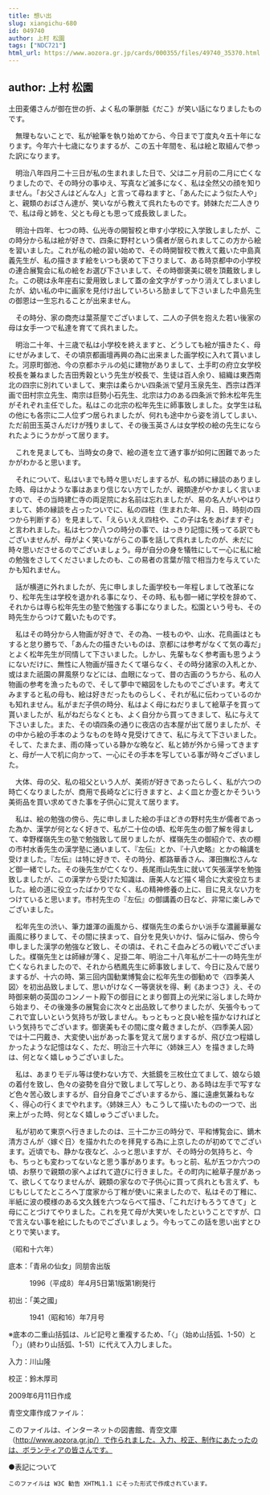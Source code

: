 ```yaml
---
title: 想い出
slug: xiangichu-680
id: 049740
author: 上村 松園
tags: ["NDC721"]
html_url: https://www.aozora.gr.jp/cards/000355/files/49740_35370.html
---
```


## author: 上村 松園

土田麦僊さんが御在世の折、よく私の筆胼胝《だこ》が笑い話になりましたものです。

　無理もないことで、私が絵筆を執り始めてから、今日まで丁度丸々五十年になります。今年六十七歳になりまするが、この五十年間を、私は絵と取組んで参った訳になります。

　明治八年四月二十三日が私の生まれました日で、父は二ヶ月前の二月に亡くなりましたので、その時分の事ゆえ、写真など滅多になく、私は全然父の顔を知りません。「お父さんはどんな人」と言って尋ねますと、「あんたによう似た人や」と、親類のおばさん達が、笑いながら教えて呉れたものです。姉妹ただ二人きりで、私は母と姉を、父とも母とも思って成長致しました。

　明治十四年、七つの時、仏光寺の開智校と申す小学校に入学致しましたが、この時分から私は絵が好きで、四条に野村という儒者が居られましてこの方から絵を習いました。これが私の絵の習い始めで、その時開智校で教えて戴いた中島真義先生が、私の描きます絵をいつも褒めて下さりまして、ある時京都中の小学校の連合展覧会に私の絵をお選び下さいまして、その時御褒美に硯を頂戴致しました。この硯は永年座右に愛用致しまして蓋の金文字がすっかり消えてしまいましたが、幼い私の中に画家を見付け出していろいろ励まして下さいました中島先生の御恩は一生忘れることが出来ません。

　その時分、家の商売は葉茶屋でございまして、二人の子供を抱えた若い後家の母は女手一つで私達を育てて呉れました。

　明治二十年、十三歳で私は小学校を終えますと、どうしても絵が描きたく、母にせがみまして、その頃京都画壇再興の為に出来ました画学校に入れて貰いました。河原町御池、今の京都ホテルの処に建物がありまして、土手町の府立女学校校長を兼ねました吉田秀穀という先生が校長で、生徒は百人余り、組織は東西南北の四宗に別れていまして、東宗は柔らかい四条派で望月玉泉先生、西宗は西洋画で田村宗立先生、南宗は巨勢小石先生、北宗は力のある四条派で鈴木松年先生がそれぞれ主任でした。私はこの北宗の松年先生に師事致しました。女学生は私の他にも各宗に二人位ずつ居られましたが、何れも途中から姿を消してしまい、ただ前田玉英さんだけが残りまして、その後玉英さんは女学校の絵の先生になられたようにうかがって居ります。

　これを見ましても、当時女の身で、絵の道を立て通す事が如何に困難であったかがわかると思います。

　それについて、私はいまでも時々思いだしまするが、私の姉に縁談のありました時、母はかような事はあまり信じない方でしたが、親類達がやかましく言いますので、その当時建仁寺の両足院にお名前は忘れましたが、易の名人がいやはりまして、姉の縁談を占ったついでに、私の四柱（生まれた年、月、日、時刻の四つから判断する）を見まして、「えらいええ四柱や、この子は名をあげますぞ」と言われました。私は七つか八つの時分の事で、はっきり記憶に残ってる訳でもございませんが、母がよく笑いながらこの事を話して呉れましたのが、未だに時々思いださせるのでございましょう。母が自分の身を犠牲にして一心に私に絵の勉強をさしてくださいましたのも、この易者の言葉が陰で相当力を与えていたかも知れません。

　話が横道に外れましたが、先に申しました画学校も一年程しまして改革になり、松年先生は学校を退かれる事になり、その時、私も御一緒に学校を辞めて、それからは専ら松年先生の塾で勉強する事になりました。松園という号も、その時先生からつけて戴いたものです。

　私はその時分から人物画が好きで、その為、一枝ものや、山水、花鳥画はともすると怠り勝ちで、「あんたの描きたいものは、京都には参考がなくて気の毒だ」とよく松年先生が同情して下さいました。しかし、先輩もなく参考画も思うようにないだけに、無性に人物画が描きたくて堪らなく、その時分諸家の入札とか、或はまた祇園の屏風祭りなどには、血眼になって、昔の古画のうちから、私の人物画の参考を漁ったもので、そして夢中で縮図をしたものでございます。考えてみますると私の母も、絵は好きだったものらしく、それが私に伝わっているのかも知れません。私がまだ子供の時分、私はよく母にねだりまして絵草子を買って貰いましたが、私がねだらなくとも、よく自分から買ってきまして、私に与えて下さいました。また、その頃四条の通りに夜店の古本屋が出て居りましたが、その中から絵の手本のようなものを時々見受けてきて、私に与えて下さいました。そして、たまたま、雨の降っている静かな晩など、私と姉が外から帰ってきますと、母が一人で机に向かって、一心にその手本を写している事が時々ございました。

　大体、母の父、私の祖父という人が、美術が好きであったらしく、私が六つの時亡くなりましたが、商用で長崎などに行きますと、よく皿とか壺とかそういう美術品を買い求めてきた事を子供心に覚えて居ります。

　私は、絵の勉強の傍ら、先に申しました絵の手ほどきの野村先生が儒者であった為か、漢学が何となく好きで、私が二十位の頃、松年先生の御了解を得まして、幸野楳嶺先生の塾で勉強致して居りましたが、楳嶺先生の御紹介で、衣の棚の市村水香先生の漢学塾に通いまして、『左伝』とか、『十八史略』とかの輪講を受けました。『左伝』は特に好きで、その時分、都路華香さん、澤田撫松さんなど御一緒でした。その後先生が亡くなり、長尾雨山先生に就いて矢張漢学を勉強致しましたが、この漢学から受けた知識は、唐美人など描く場合に大変役立ちました。絵の道に役立ったばかりでなく、私の精神修養の上に、目に見えない力をつけていると思います。市村先生の『左伝』の御講義の日など、非常に楽しみでございました。

　松年先生の渋い、筆力雄渾の画風から、楳嶺先生の柔らかい派手な濃麗華麗な画風に移りまして、その間に挟まって、自分を見失いかけ、悩みに悩み、傍ら今申しました漢学の勉強など致し、その頃は、それこそ血みどろの戦いでございました。楳嶺先生とは師縁が薄く、足掛二年、明治二十八年私が二十一の時先生が亡くなられましたので、それから栖鳳先生に師事致しまして、今日に及んで居りまするが、十六の時、第三回内国勧業博覧会に松年先生の御勧めで〈四季美人図〉を初出品致しまして、思いがけなく一等褒状を得、剰《あまつさ》え、その時御来朝の英国のコンノート殿下の御目にとまり御買上の光栄に浴しました時から始まり、その後幾多の展覧会に次々と出品致して参りましたが、矢張今もってこれで宜しいという気持ちが致しません。もっともっと良い絵を描かなければという気持ちでございます。御褒美もその間に度々戴きましたが、〈四季美人図〉では十二円戴き、大変使い出があった事を覚えて居りまするが、飛び立つ程嬉しかったような記憶はなく、ただ、明治三十六年に〈姉妹三人〉を描きました時は、何となく嬉しゅうございました。

　私は、あまりモデル等は使わない方で、大抵鏡を三枚仕立てまして、娘なら娘の着付を致し、色々の姿勢を自分で致しまして写しとり、ある時は左手で写すなど色々苦心致しまするが、自分自身でございまするから、誰に遠慮気兼ねもなく、得心の行くまでやれます。〈姉妹三人〉もこうして描いたものの一つで、出来上がった時、何となく嬉しゅうございました。

　私が初めて東京へ行きましたのは、三十二か三の時分で、平和博覧会に、鏑木清方さんが〈嫁ぐ日〉を描かれたのを拝見する為に上京したのが初めてでございます。近頃でも、静かな夜など、ふっと思いますが、その時分の気持ちと、今も、ちっとも変わってないなと思う事があります。もっと前、私が五つか六つの頃、お祭りで親類の家へよばれて遊びに行きました。その町内に絵草子屋があって、欲しくてなりませんが、親類の家なので子供心に買って呉れとも言えず、もじもじしてたところへ丁度家から丁稚が使いに来ましたので、私はその丁稚に、半紙に波の模様のある文久銭を六つならべて描き、「これだけもろうてきて」と母にことづけてやりました。これを見て母が大笑いをしたということですが、口で言えない事を絵にしたものでございましょう。今もってこの話を思い出すとひとりで笑います。

（昭和十六年）













底本：「青帛の仙女」同朋舎出版


　　　1996（平成8）年4月5日第1版第1刷発行

初出：「美之國」

　　　1941（昭和16）年7月号

※底本の二重山括弧は、ルビ記号と重複するため、「〈」（始め山括弧、1-50）と「〉」（終わり山括弧、1-51）に代えて入力しました。

入力：川山隆

校正：鈴木厚司

2009年6月11日作成

青空文庫作成ファイル：

このファイルは、インターネットの図書館、青空文庫（http://www.aozora.gr.jp/）で作られました。入力、校正、制作にあたったのは、ボランティアの皆さんです。











●表記について


	このファイルは W3C 勧告 XHTML1.1 にそった形式で作成されています。